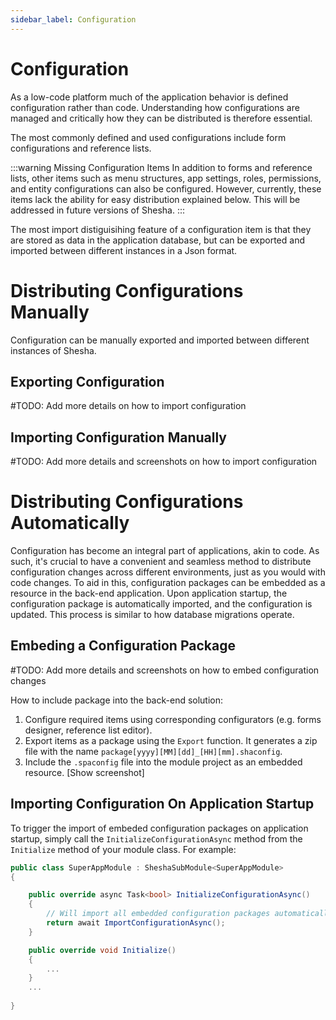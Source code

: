 ```yaml
---
sidebar_label: Configuration
---
```


# Configuration

As a low-code platform much of the application behavior is defined configuration rather than code. Understanding how configurations are managed and critically how they can be distributed is therefore essential.

The most commonly defined and used configurations include form configurations and reference lists. 

:::warning Missing Configuration Items
In addition to forms and reference lists, other items such as menu structures, app settings, roles, permissions, and entity configurations can also be configured. However, currently, these items lack the ability for easy distribution explained below. This will be addressed in future versions of Shesha.
:::

The most import distiguisihing feature of a configuration item is that they are stored as data in the application database, but can be exported and imported between different instances in a Json format.

# Distributing Configurations Manually
Configuration can be manually exported and imported between different instances of Shesha.

## Exporting Configuration

#TODO: Add more details on how to import configuration

## Importing Configuration Manually

#TODO: Add more details and screenshots on how to import configuration


# Distributing Configurations Automatically

Configuration has become an integral part of applications, akin to code. As such, it's crucial to have a convenient and seamless method to distribute configuration changes across different environments, just as you would with code changes. To aid in this, configuration packages can be embedded as a resource in the back-end application. Upon application startup, the configuration package is automatically imported, and the configuration is updated. This process is similar to how database migrations operate.

## Embeding a Configuration Package

#TODO: Add more details and screenshots on how to embed configuration changes

How to include package into the back-end solution:

1. Configure required items using corresponding configurators (e.g. forms designer, reference list editor).
2. Export items as a package using the `Export` function. It generates a zip file with the name `package[yyyy][MM][dd]_[HH][mm].shaconfig`.
3. Include the `.spaconfig` file into the module project as an embedded resource.
[Show screenshot]


## Importing Configuration On Application Startup

To trigger the import of embeded configuration packages on application startup, simply call the `InitializeConfigurationAsync` method from the `Initialize` method of your module class. For example:
``` cs
public class SuperAppModule : SheshaSubModule<SuperAppModule>
{

    public override async Task<bool> InitializeConfigurationAsync()
    {
        // Will import all embedded configuration packages automatically
        return await ImportConfigurationAsync();    
    }

    public override void Initialize()
    {
        ...
    }
    ...
    
}
```
